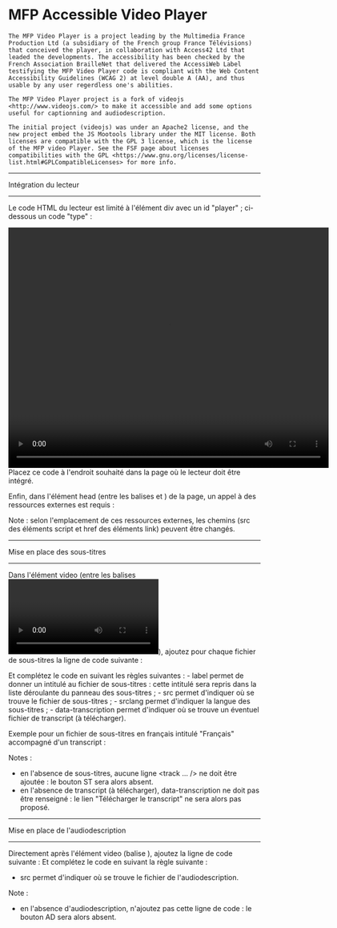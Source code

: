 MFP Accessible Video Player
=======

    
	The MFP Video Player is a project leading by the Multimedia France Production Ltd (a subsidiary of the French group France Télévisions) that conceived the player, in collaboration with Access42 Ltd that leaded the developments. The accessibility has been checked by the French Association BrailleNet that delivered the AccessiWeb Label testifying the MFP Video Player code is compliant with the Web Content Accessibility Guidelines (WCAG 2) at level double A (AA), and thus usable by any user regerdless one's abilities.

    The MFP Video Player project is a fork of videojs <http://www.videojs.com/> to make it accessible and add some options useful for captionning and audiodescription.

    The initial project (videojs) was under an Apache2 license, and the new project embed the JS Mootools library under the MIT license. Both licenses are compatible with the GPL 3 license, which is the license of the MFP video Player. See the FSF page about licenses compatibilities with the GPL <https://www.gnu.org/licenses/license-list.html#GPLCompatibleLicenses> for more info.
	
* * *
Intégration du lecteur
* * *

Le code HTML du lecteur est limité à l'élément div avec un id "player" ; ci-dessous un code "type" :
<div id="player">
	<video id="video" controls="controls" height="480" width="640">
		<source src="client/medias/tontons_flingueurs_vo.mp4" type="video/mp4" />
		<source src="client/medias/tontons_flingueurs_vo.webm" type="video/webm" />
		<source src="client/medias/tontons_flingueurs_vo.ogv" type="video/ogg" />
		<track kind="captions" label="Français" src="client/captions/fr.srt" srclang="fr" data-transcription="server/transcriptions/fr.txt" />
	</video>
	<audio src="client/medias/tontons_flingueurs_ad.mp3" preload="auto" hidden="hidden"></audio>
</div>
Placez ce code à l'endroit souhaité dans la page où le lecteur doit être intégré.

Enfin, dans l'élément head (entre les balises <head> et </head>) de la page, un appel à des ressources externes est requis :
<!-- VideoJS -->
<link rel="stylesheet" href="client/scripts/video-js/video-js.css" type="text/css" />
<!-- Personnalisation -->
<link rel="stylesheet" href="client/styles/styles.css" type="text/css" />
<!-- Internationalisation, images de l'interface et couleurs (paramètres des sous-titres) -->
<script src="client/scripts/settings.js" type="text/javascript"></script>
<!-- Framework Mootools -->
<script src="client/scripts/mootools-core-1.4.5-full-nocompat-yc.js" type="text/javascript"></script>
<script src="client/scripts/mootools-more-1.4.0.1.js" type="text/javascript"></script>
<!-- VideoJS (remaniée : audiodescription et panneau des paramètres des sous-titres + mise en accessibilité) -->
<script src="client/scripts/video-js/video.dev.js" type="text/javascript"></script>
<!-- Fonctions liées aux paramètres des sous-titres -->
<script src="client/scripts/subtitles.js" type="text/javascript"></script>
<!-- Utilisation de VideoJS -->
<script type="text/javascript">
	window.addEventListener('DOMContentLoaded', function(event) {
		videojs(video.getAttribute('id'), { preload: 'auto' }, function () {
			this.addClass('video-js');
			this.addClass('vjs-default-skin');
		});
	}, false);
</script>
Note : selon l'emplacement de ces ressources externes, les chemins (src des éléments script et href des éléments link) peuvent être changés. 

* * *
Mise en place des sous-titres
* * *

Dans l'élément video (entre les balises <video> et </video>), ajoutez pour chaque fichier de sous-titres la ligne de code suivante :
<track kind="captions" label="" src="" srclang="" data-transcription="" />
Et complétez le code en suivant les règles suivantes :
- label permet de donner un intitulé au fichier de sous-titres : cette intitulé sera repris dans la liste déroulante du panneau des sous-titres ;
- src permet d'indiquer où se trouve le fichier de sous-titres ;
- srclang permet d'indiquer la langue des sous-titres ;
- data-transcription permet d'indiquer où se trouve un éventuel fichier de transcript (à télécharger).

Exemple pour un fichier de sous-titres en français intitulé "Français" accompagné d'un transcript :
<track kind="captions" label="Français" src="client/captions/fr.srt" srclang="fr" data-transcription="server/transcriptions/fr.txt" />

Notes :
- en l'absence de sous-titres, aucune ligne <track ... /> ne doit être ajoutée : le bouton ST sera alors absent.
- en l'absence de transcript (à télécharger), data-transcription ne doit pas être renseigné : le lien "Télécharger le transcript" ne sera alors pas proposé.

* * *
Mise en place de l'audiodescription
* * *

Directement après l'élément video (balise </video>), ajoutez la ligne de code suivante :
<audio src="" preload="auto" hidden="hidden"></audio>
Et complétez le code en suivant la règle suivante :
- src permet d'indiquer où se trouve le fichier de l'audiodescription.

Note :
- en l'absence d'audiodescription, n'ajoutez pas cette ligne de code : le bouton AD sera alors absent.
